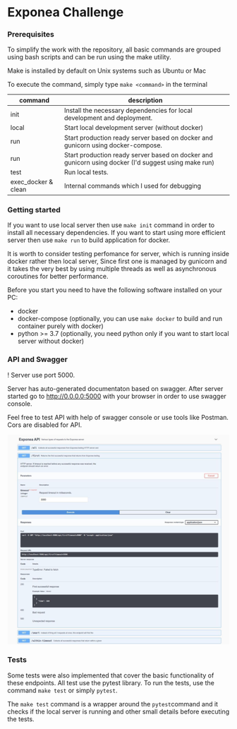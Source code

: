 # Exponea Challenge


### Prerequisites


To simplify the work with the repository, 
all basic commands are grouped using bash scripts and can be run using the make utility.

Make is installed by default on Unix systems such as Ubuntu or Mac

To execute the command, simply type `make <command>` in the terminal

|   command	|  description   	|
|---	|---	|
|  init	|  Install the necessary dependencies for local development and deployment. |
|  local 	|   Start local development server (without docker)	|
|  run 	|   Start production ready server based on docker and gunicorn using docker-compose.	|
|  run 	|   Start production ready server based on docker and gunicorn using docker (I'd suggest using make run)	|
|  test 	|   Run local tests.   |
|  exec_docker & clean 	|   Internal commands which I used for debugging	|

### Getting started

If you want to use local server then use `make init` command in order to install all necessary dependencies.
If you want to start using more efficient server then use `make run` to build application for docker.

It is worth to consider testing perfomance for server, which is running inside docker rather then local server,
Since first one is managed by gunicorn 
and it takes the very best by using multiple threads as well as asynchronous coroutines for better performance.

Before you start you need to have the following software installed on your PC:
* docker
* docker-compose (optionally, you can use `make docker` to build and run container purely with docker)
* python >= 3.7 (optionally,  you need python only if you want to start local server without docker)


### API and Swagger

! Server use port 5000.

Server has auto-generated documentaton based on swagger.
After server started go to http://0.0.0.0:5000 with your browser in order to use swagger console.

Feel free to test API with help of swagger console or use tools like Postman. Cors are disabled for API.


![Alt text](images/swagger.jpg?raw=true "Title")


### Tests

Some tests were also implemented that cover the basic functionality of these endpoints.
All test use the pytest library. To run the tests, use the command `make test` or simply `pytest`.

The `make test` command is a wrapper around 
the `pytest`command and it checks if the local server is running and other
 small details before executing the tests.
